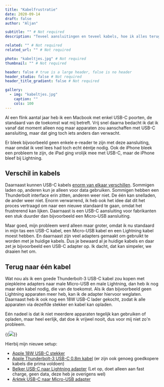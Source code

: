 ```yaml
---
title: "Kabelfrustratie"
date: 2020-09-14
draft: false
author: "Aljan"

subtitle: "" # Not required
description: "Teveel aansluitingen en teveel kabels, hoe ik alles terugbreng naar één kabel." # Not required

related: "" # Not required
related_url: "" # Not required

photo: "kabeltjes.jpg" # Not required
thumbnail: "" # Not required

header: false # true is a large header, false is no header
header_studio: false # Not required
header_title_gradient: false # Not required

gallery:
  - img: "kabeltjes.jpg"
    caption: ""
    cols: 100
---
```


Al een flink aantal jaar heb ik een Macbook met enkel USB-C poorten, de standaard van de toekomst wat mij betreft. Vrij snel daarna bedacht ik dat ik vanaf dat moment alleen nog maar apparaten zou aanschaffen met USB-C aansluiting, maar dat ging toch iets anders dan verwacht.

Er bleek bijvoorbeeld geen enkele e-reader te zijn met deze aansluiting, maar omdat ik veel lees had toch echt ééntje nodig. Ook de iPhone bleek een probleem te zijn, de iPad ging vrolijk mee met USB-C, maar de iPhone bleef bij Lightning.

## Verschil in kabels

Daarnaast kunnen USB-C kabels [enorm van elkaar verschillen](https://www.howtogeek.com/353410/3-problems-with-usb-c-you-need-to-know/). Sommigen laden op, anderen kun je alleen voor data gebruiken. Sommigen hebben een Thunderbolt interface erin zitten, anderen weer niet. De één kan snelladen, de ander weer niet. Enorm verwarrend, ik heb ook het idee dat dit het proces vertraagd om naar een nieuwe standaard te gaan, omdat het frustrerend kan lijken. Daarnaast is een USB-C aansluiting voor fabrikanten een stuk duurder dan bijvoorbeeld een Micro-USB aansluiting.

Maar goed, mijn probleem werd alleen maar groter, omdat ik nu standaard in mijn tas een USB-C kabel, een Micro-USB kabel en een Lightning kabel moest hebben. En daarnaast zijn veel adapters gemaakt om gebruikt te worden met je huidige kabels. Dus je bewaard al je huidige kabels en daar zet je bijvoorbeeld een USB-C adapter op. Ik dacht, dat kan simpeler, we draaien het om.

## Terug naar één kabel

Wat nou als ik een goede Thunderbolt-3 USB-C kabel zou kopen met piepkleine adapters naar male Micro-USB en male Lightning, dan heb ik nog maar één kabel nodig, die van de toekomst. Als ik dan bijvoorbeeld geen Lightning apparaten meer heb, kan ik de adapter hiervoor weglaten. Daarnaast heb ik ook nog een 18W USB-C lader gekocht, zodat ik alle apparaten via dezelfde stekker en kabel kan opladen.

Eén nadeel is dat ik niet meerdere apparaten tegelijk kan gebruiken of opladen, maar heel eerlijk, dat doe ik vrijwel nooit, dus voor mij niet zo'n probleem.

{{<image src="kabeltjes.jpg" caption="Kabelfrustratie">}}

Hierbij mijn nieuwe setup:

- [Apple 18W USB-C stekker](https://www.apple.com/nl/shop/product/MU7V2ZM/A/usb%E2%80%91c-lichtnetadapter-van-18-w)
- [Apple Thunderbolt-3 USB-C 0.8m kabel](https://www.apple.com/nl/shop/product/MQ4H2ZM/A/thunderbolt-3-kabel-van-08-m-usb‑c) (er zijn ook genoeg goedkopere kabels die prima voldoen)
- [Belker USB-C naar Lightning adapter](https://eu.belkertech.com/products/usb-c-to-lightning-adapter) (Let op, doet alleen aan fast charge, geen data, deze heb je overigens wel)
- [Arktek USB-C naar Micro-USB adapter](https://www.amazon.nl/gp/product/B071W8WQBD/ref=ppx_yo_dt_b_asin_title_o02_s00?ie=UTF8&psc=1)

